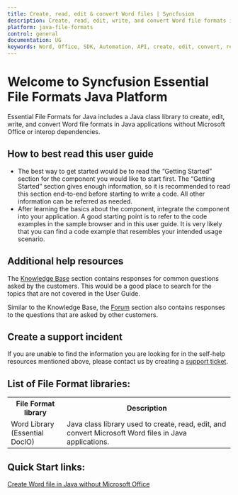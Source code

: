 ```yaml
---
title: Create, read, edit & convert Word files | Syncfusion
description: Create, read, edit, write, and convert Word file formats in Java applications without Microsoft Office or interop dependencies.
platform: java-file-formats
control: general
documentation: UG
keywords: Word, Office, SDK, Automation, API, create, edit, convert, read
---
```


# Welcome to Syncfusion Essential File Formats Java Platform

Essential File Formats for Java includes a Java class library to create, edit, write, and convert Word file formats in Java applications without Microsoft Office or interop dependencies.

## How to best read this user guide

* The best way to get started would be to read the “Getting Started” section for the component you would like to start first. The “Getting Started” section gives enough information, so it is recommended to read this section end-to-end before starting to write a code. All other information can be referred as needed. 
* After learning the basics about the component, integrate the component into your application. A good starting point is to refer to the code examples in the sample browser and in this user guide. It is very likely that you can find a code example that resembles your intended usage scenario. 

## Additional help resources

The [Knowledge Base](https://www.syncfusion.com/kb/) section contains responses for common questions asked by the customers. This would be a good place to search for the topics that are not covered in the User Guide.

Similar to the Knowledge Base, the [Forum](https://www.syncfusion.com/forums/) section also contains responses to the questions that are asked by other customers.

## Create a support incident

If you are unable to find the information you are looking for in the self-help resources mentioned above, please contact us by creating a [support ticket](https://www.syncfusion.com/support/directtrac/incidents).

## List of File Format libraries:

<table>
<tr>
<th width="25%">
File Format library
</th>
<th width="75%">
Description
</th>
</tr>
<tr>
<td>
Word Library (Essential DocIO)
</td>
<td>
Java class library used to create, read, edit, and convert Microsoft Word files in Java applications.
</td>
</tr>
</table>

## Quick Start links:

[Create Word file in Java without Microsoft Office](https://help.syncfusion.com/java-file-formats/word-library/getting-started)
